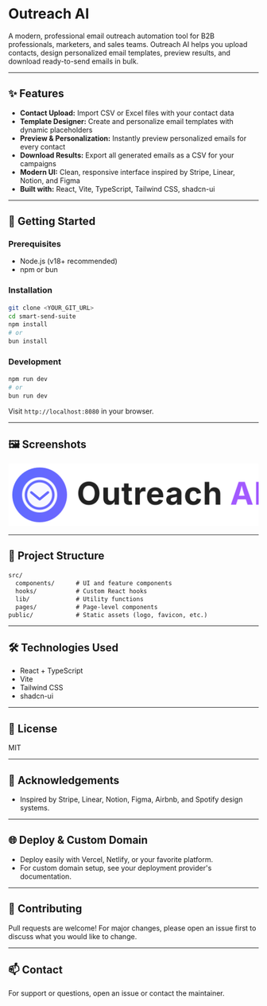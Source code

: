 
# Outreach AI

A modern, professional email outreach automation tool for B2B professionals, marketers, and sales teams. Outreach AI helps you upload contacts, design personalized email templates, preview results, and download ready-to-send emails in bulk.

---

## ✨ Features

- **Contact Upload:** Import CSV or Excel files with your contact data
- **Template Designer:** Create and personalize email templates with dynamic placeholders
- **Preview & Personalization:** Instantly preview personalized emails for every contact
- **Download Results:** Export all generated emails as a CSV for your campaigns
- **Modern UI:** Clean, responsive interface inspired by Stripe, Linear, Notion, and Figma
- **Built with:** React, Vite, TypeScript, Tailwind CSS, shadcn-ui

---

## 🚀 Getting Started

### Prerequisites
- Node.js (v18+ recommended)
- npm or bun

### Installation
```sh
git clone <YOUR_GIT_URL>
cd smart-send-suite
npm install
# or
bun install
```

### Development
```sh
npm run dev
# or
bun run dev
```
Visit `http://localhost:8080` in your browser.

---

## 🖼️ Screenshots
![Outreach AI Screenshot](./public/logo-outreachai.svg)

---

## 📁 Project Structure
```
src/
  components/      # UI and feature components
  hooks/           # Custom React hooks
  lib/             # Utility functions
  pages/           # Page-level components
public/            # Static assets (logo, favicon, etc.)
```

---

## 🛠️ Technologies Used
- React + TypeScript
- Vite
- Tailwind CSS
- shadcn-ui

---

## 📄 License
MIT

---

## 🙌 Acknowledgements
- Inspired by Stripe, Linear, Notion, Figma, Airbnb, and Spotify design systems.

---

## 🌐 Deploy & Custom Domain
- Deploy easily with Vercel, Netlify, or your favorite platform.
- For custom domain setup, see your deployment provider's documentation.

---

## 🤝 Contributing
Pull requests are welcome! For major changes, please open an issue first to discuss what you would like to change.

---

## 📫 Contact
For support or questions, open an issue or contact the maintainer.
